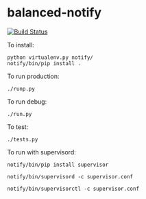 balanced-notify
===============

[![Build Status](https://travis-ci.org/balanced/balanced-notify.svg)](https://travis-ci.org/balanced/balanced-notify)

To install:

    python virtualenv.py notify/
    notify/bin/pip install .

To run production:

    ./runp.py

To run debug:

    ./run.py

To test:

    ./tests.py

To run with supervisord:

    notify/bin/pip install supervisor

    notify/bin/supervisord -c supervisor.conf

    notify/bin/supervisorctl -c supervisor.conf


